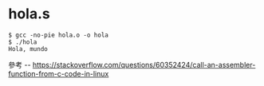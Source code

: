 # hola.s

```
$ gcc -no-pie hola.o -o hola
$ ./hola
Hola, mundo
```

參考 -- https://stackoverflow.com/questions/60352424/call-an-assembler-function-from-c-code-in-linux